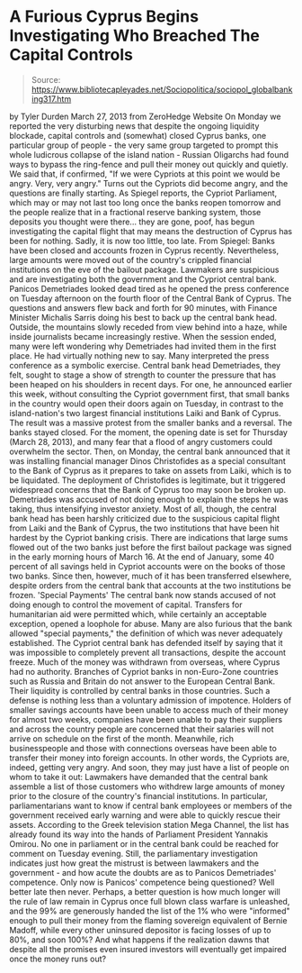 # A Furious Cyprus Begins Investigating Who Breached The Capital Controls

> Source: https://www.bibliotecapleyades.net/Sociopolitica/sociopol_globalbanking317.htm

by Tyler Durden
March 27, 2013
from
ZeroHedge Website
On Monday
we reported the very disturbing news that despite the ongoing liquidity
blockade, capital controls and (somewhat) closed Cyprus banks, one
particular group of people - the very same group targeted to prompt this
whole ludicrous collapse of the island nation - Russian Oligarchs had found
ways to bypass the ring-fence and pull their money out quickly and quietly.
We said that, if confirmed,
"If we were Cypriots at this point we would
be angry. Very, very angry."
Turns out the Cypriots did become angry, and the
questions are finally starting.
As Spiegel reports, the Cypriot Parliament,
which may or may not last too long once the banks reopen tomorrow and the
people realize that in a fractional reserve banking system, those deposits
you thought were there... they are gone, poof, has begun
investigating the capital flight that may means the destruction of Cyprus
has been for nothing.
Sadly, it is now too little, too late.
From
Spiegel:
Banks have been closed and
accounts frozen in Cyprus recently.
Nevertheless, large amounts
were moved out of the country's
crippled financial
institutions on the eve of the bailout package.
Lawmakers are suspicious and
are investigating both
the government and the
Cypriot central bank.
Panicos Demetriades looked dead tired
as he opened the press conference on Tuesday afternoon on the fourth
floor of the Central Bank of Cyprus.
The questions and answers flew back and
forth for 90 minutes, with Finance Minister Michalis Sarris doing
his best to back up the central bank head. Outside, the mountains slowly
receded from view behind into a haze, while inside journalists became
increasingly restive.
When the session ended, many were left
wondering why Demetriades had invited them in the first place. He had
virtually nothing new to say.
Many interpreted the press conference as a
symbolic exercise.
Central bank head Demetriades, they felt,
sought to stage a show of strength to counter the pressure that has been
heaped on his shoulders in recent days. For one, he announced earlier
this week, without consulting the Cypriot government first, that small
banks in the country would open their doors again on Tuesday, in
contrast to the island-nation's two largest financial institutions Laiki
and Bank of Cyprus.
The result was a massive protest from the
smaller banks and a reversal. The banks stayed closed. For the moment,
the opening date is set for Thursday (March 28, 2013), and many fear
that a flood of angry customers could overwhelm the sector.
Then, on Monday, the central bank announced
that it was installing financial manager Dinos Christofides as a
special consultant to the Bank of Cyprus as it prepares to take on
assets from Laiki, which is to be liquidated.
The deployment of Christofides is
legitimate, but it triggered widespread concerns that the Bank of Cyprus
too may soon be broken up. Demetriades was accused of not doing enough
to explain the steps he was taking, thus intensifying investor anxiety.
Most
of all, though, the central bank head has been harshly criticized due to
the suspicious capital flight from Laiki and the Bank of Cyprus, the two
institutions that have been hit hardest by the Cypriot banking crisis.
There are indications that large sums flowed
out of the two banks just before the first bailout package was signed in
the early morning hours of March 16. At the end of January, some 40
percent of all savings held in Cypriot accounts were on the books of
those two banks.
Since
then, however, much of it has been transferred elsewhere, despite orders
from the central bank that accounts at the two institutions be frozen.
'Special Payments'
The central
bank now stands accused of not doing enough to control the movement of
capital.
Transfers
for humanitarian aid were permitted which, while certainly an acceptable
exception, opened a loophole for abuse. Many are also furious that the
bank allowed "special payments," the definition of which was never
adequately established.
The Cypriot central bank has defended
itself by saying that it was impossible to completely prevent all
transactions, despite the account freeze.
Much of the money was
withdrawn from overseas, where Cyprus had no authority. Branches of
Cypriot banks in non-Euro-Zone countries such as Russia and Britain do
not answer to the European Central Bank. Their liquidity is controlled
by central banks in those countries.
Such
a defense is nothing less than a voluntary admission of impotence.
Holders of smaller savings accounts have
been unable to access much of their money for almost two weeks,
companies have been unable to pay their suppliers and across the country
people are concerned that their salaries will not arrive on schedule on
the first of the month.
Meanwhile, rich businesspeople and those
with connections overseas have been able to transfer their money into
foreign accounts.
In other words, the Cypriots are, indeed,
getting very angry.
And soon, they may just have a list of people on
whom to take it out:
Lawmakers have demanded that the central
bank assemble a list of those customers who withdrew large amounts of
money prior to the closure of the country's financial institutions.
In particular, parliamentarians want to know
if central bank employees or members of the government received early
warning and were able to quickly rescue their assets.
According to the Greek television station
Mega Channel, the list has already found its way into the hands of
Parliament President Yannakis Omirou. No one in parliament or in the
central bank could be reached for comment on Tuesday evening.
Still,
the parliamentary investigation indicates just how great the mistrust is
between lawmakers and the government - and how acute the doubts are as
to Panicos Demetriades' competence.
Only now is Panicos'
competence being questioned? Well better late then never.
Perhaps, a better question is how much longer
will the rule of law remain in Cyprus once full blown class warfare
is unleashed, and the 99% are generously handed the list of the 1% who were
"informed" enough to pull their money from the flaming sovereign equivalent
of Bernie Madoff, while every other uninsured depositor is facing
losses of up to 80%, and soon 100%?
And what happens if the realization dawns that
despite all the promises even insured investors will eventually get impaired
once the money runs out?
